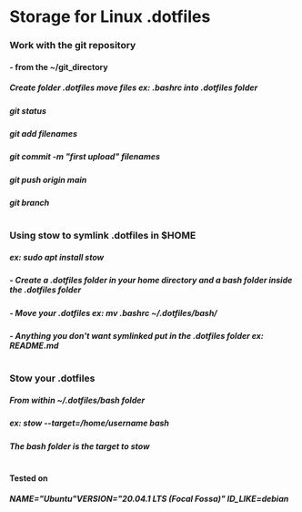 # Storage for Linux .dotfiles
 
### Work with the git repository
#### - from the ~/git_directory
##### Create folder .dotfiles move files ex: .bashrc into .dotfiles folder
##### git status
##### git add filenames
##### git commit -m "first upload" filenames
##### git push origin main
##### git branch
#
### Using stow to symlink .dotfiles in $HOME
##### ex: sudo apt install stow
##### - Create a .dotfiles folder in your home directory and a bash folder inside the .dotfiles folder

##### - Move your .dotfiles ex: mv .bashrc ~/.dotfiles/bash/
##### - Anything you don't want symlinked put in the .dotfiles folder ex: README.md
#
### Stow your .dotfiles 
##### From within ~/.dotfiles/bash folder
##### ex: stow --target=/home/username bash
##### The bash folder is the target to stow
#
#### Tested on 
##### NAME="Ubuntu"VERSION="20.04.1 LTS (Focal Fossa)" ID_LIKE=debian

